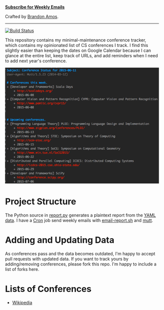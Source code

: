 **[Subscribe for Weekly Emails](https://groups.google.com/forum/#!forum/cs-conference-tracker)**

Crafted by [Brandon Amos](http://bamos.github.io).

---

[![Build Status](https://travis-ci.org/bamos/conference-tracker.svg)](https://travis-ci.org/bamos/conference-tracker)

This repository contains my minimal-maintenance conference tracker,
which contains my opinionated list of CS conferences I track.
I find this slightly easier than keeping the dates on Google Calendar
because I can glance at the entire list, keep track of URLs,
and add reminders when I need to add next year's conference.

![](screenshot.png)

# Project Structure
The Python source in [report.py](report.py) generates a plaintext
report from the [YAML data](./data).
I have a [Cron](https://en.wikipedia.org/wiki/Cron) job send
weekly emails with [email-report.sh](email-report.sh)
and [mutt](http://www.mutt.org/).

# Adding and Updating Data
As conferences pass and the data becomes outdated,
I'm happy to accept pull requests with updated data.
If you want to track yours by adding/removing conferences,
please fork this repo.
I'm happy to include a list of forks here.

# Lists of Conferences
+ [Wikipedia](https://en.wikipedia.org/wiki/List_of_computer_science_conferences)
